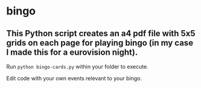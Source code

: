 # bingo
This Python script creates an a4 pdf file with 5x5 grids on each page for playing bingo (in my case I made this for a eurovision night).
------

Run `python bingo-cards.py` within your folder to execute. 

Edit code with your own events relevant to your bingo.

